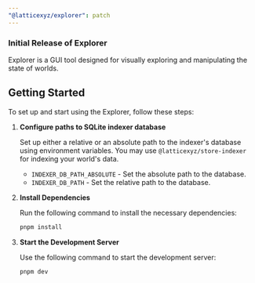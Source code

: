 ```yaml
---
"@latticexyz/explorer": patch
---
```


### Initial Release of Explorer

Explorer is a GUI tool designed for visually exploring and manipulating the state of worlds.

## Getting Started

To set up and start using the Explorer, follow these steps:

1. **Configure paths to SQLite indexer database**

   Set up either a relative or an absolute path to the indexer's database using environment variables. You may use `@latticexyz/store-indexer` for indexing your world's data.

   - `INDEXER_DB_PATH_ABSOLUTE` - Set the absolute path to the database.
   - `INDEXER_DB_PATH` - Set the relative path to the database.

2. **Install Dependencies**

   Run the following command to install the necessary dependencies:

   ```sh
   pnpm install
   ```

3. **Start the Development Server**

   Use the following command to start the development server:

   ```sh
   pnpm dev
   ```
